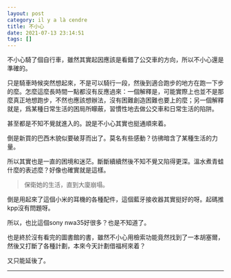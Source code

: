 ```yaml
---
layout: post
category: il y a là cendre
title: 不小心
date: 2021-07-13 23:14:51
tags: []
---
```


不小心騎了個自行車，雖然其實起因應該是看錯了公交車的方向，所以不小心還是準確的。

只是騎車時候突然想起來，不是可以騎行一段，然後到適合跑步的地方在跑一下步的麼。怎麼這麼長時間一點都沒有反應過來：一個解釋是，可能實際上也並不是那麼真正地想跑步，不然也應該想辦法，沒有困難創造困難也要上的麼；另一個解釋就是，爲某種日常生活的困局所矇蔽，習慣性地去做公交車和日常生活的陷阱。

甚至都是不知不覺就進入的。說是不小心其實也挺通順來着。

倒是新買的巴西木貌似要破芽而出了。莫名有些感動？彷彿暗含了某種生活的力量。

所以其實也是一直的困境和迷茫。斷斷續續然後不知不覺又陷得更深。溫水煮青蛙什麼的表述麼？好像也確實就是這樣。

> 保衛她的生活，直到大廈崩塌。

倒是用起來了這個小米的耳機的各種配件，這個藍牙接收器其實挺好的呀。起碼推kpp沒有問題呀。

所以，也比這個sony nwa35好很多？也是不知道了。

也是終於沒有看完的圖書館的書，雖然不小心用檢索功能竟然找到了一本胡塞爾，然後又打斷了各種計劃，本來今天計劃借福柯來着？

又只能延後了。


------





